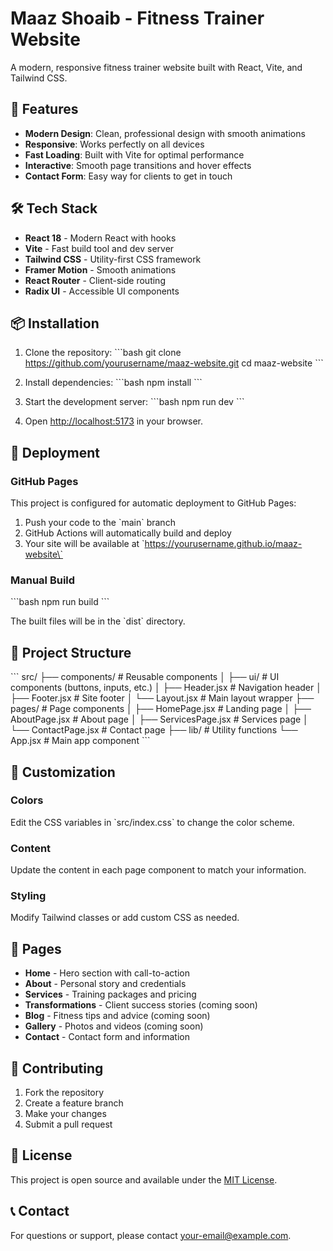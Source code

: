 # Maaz Shoaib - Fitness Trainer Website

A modern, responsive fitness trainer website built with React, Vite, and Tailwind CSS.

## 🚀 Features

- **Modern Design**: Clean, professional design with smooth animations
- **Responsive**: Works perfectly on all devices
- **Fast Loading**: Built with Vite for optimal performance
- **Interactive**: Smooth page transitions and hover effects
- **Contact Form**: Easy way for clients to get in touch

## 🛠️ Tech Stack

- **React 18** - Modern React with hooks
- **Vite** - Fast build tool and dev server
- **Tailwind CSS** - Utility-first CSS framework
- **Framer Motion** - Smooth animations
- **React Router** - Client-side routing
- **Radix UI** - Accessible UI components

## 📦 Installation

1. Clone the repository:
\`\`\`bash
git clone https://github.com/yourusername/maaz-website.git
cd maaz-website
\`\`\`

2. Install dependencies:
\`\`\`bash
npm install
\`\`\`

3. Start the development server:
\`\`\`bash
npm run dev
\`\`\`

4. Open [http://localhost:5173](http://localhost:5173) in your browser.

## 🚀 Deployment

### GitHub Pages

This project is configured for automatic deployment to GitHub Pages:

1. Push your code to the \`main\` branch
2. GitHub Actions will automatically build and deploy
3. Your site will be available at \`https://yourusername.github.io/maaz-website\`

### Manual Build

\`\`\`bash
npm run build
\`\`\`

The built files will be in the \`dist\` directory.

## 📁 Project Structure

\`\`\`
src/
├── components/          # Reusable components
│   ├── ui/             # UI components (buttons, inputs, etc.)
│   ├── Header.jsx      # Navigation header
│   ├── Footer.jsx      # Site footer
│   └── Layout.jsx      # Main layout wrapper
├── pages/              # Page components
│   ├── HomePage.jsx    # Landing page
│   ├── AboutPage.jsx   # About page
│   ├── ServicesPage.jsx # Services page
│   └── ContactPage.jsx # Contact page
├── lib/                # Utility functions
└── App.jsx            # Main app component
\`\`\`

## 🎨 Customization

### Colors
Edit the CSS variables in \`src/index.css\` to change the color scheme.

### Content
Update the content in each page component to match your information.

### Styling
Modify Tailwind classes or add custom CSS as needed.

## 📱 Pages

- **Home** - Hero section with call-to-action
- **About** - Personal story and credentials
- **Services** - Training packages and pricing
- **Transformations** - Client success stories (coming soon)
- **Blog** - Fitness tips and advice (coming soon)
- **Gallery** - Photos and videos (coming soon)
- **Contact** - Contact form and information

## 🤝 Contributing

1. Fork the repository
2. Create a feature branch
3. Make your changes
4. Submit a pull request

## 📄 License

This project is open source and available under the [MIT License](LICENSE).

## 📞 Contact

For questions or support, please contact [your-email@example.com](mailto:your-email@example.com).